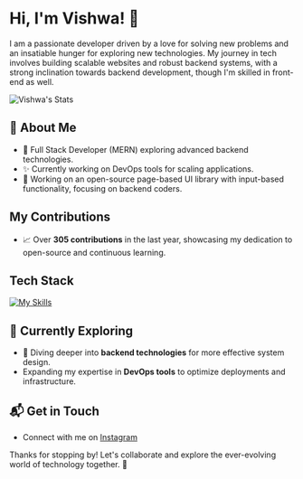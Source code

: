 # Hi, I'm Vishwa! 👋

I am a passionate developer driven by a love for solving new problems and an insatiable hunger for exploring new technologies. My journey in tech involves building scalable websites and robust backend systems, with a strong inclination towards backend development, though I'm skilled in front-end as well.

![Vishwa's Stats](https://github-readme-stats.vercel.app/api?username=vishunstopabel&theme=vue-dark&show_icons=true&hide_border=true&count_private=true)

## 🚀 About Me

- 🌱 Full Stack Developer (MERN) exploring advanced backend technologies.
- ✨ Currently working on DevOps tools for scaling applications.
- 🔧 Working on an open-source page-based UI library with input-based functionality, focusing on backend coders.

## My Contributions

- 📈 Over **305 contributions** in the last year, showcasing my dedication to open-source and continuous learning.

## Tech Stack
[![My Skills](https://skillicons.dev/icons?i=js,html,css,nodejs,express,react,mongodb,c,redis,docker,kafka,nginx,graphql)](https://skillicons.dev)

## 🌱 Currently Exploring

- 🚀 Diving deeper into **backend technologies** for more effective system design.
- Expanding my expertise in **DevOps tools** to optimize deployments and infrastructure.

## 📬 Get in Touch

- Connect with me on [Instagram](https://instagram.com/pastevishwa)

Thanks for stopping by! Let's collaborate and explore the ever-evolving world of technology together. 🚀
